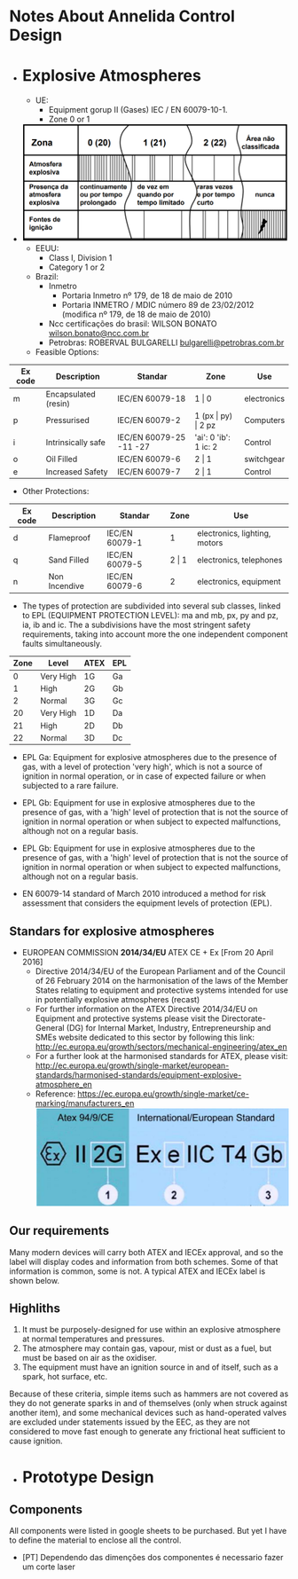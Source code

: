 # Notes About Annelida Control Design 
- # Explosive Atmospheres 
    - UE:
        - Equipment gorup II (Gases)  IEC / EN 60079-10-1.  
        - Zone 0 or 1 
- ![](2018-03-13-16-12-02.png)
    - EEUU:
        - Class I, Division 1 
        - Category 1 or 2
    - Brazil:
        - Inmetro 
            - Portaria Inmetro nº 179, de 18 de maio de 2010 
            - Portaria INMETRO / MDIC número 89 de 23/02/2012 (modifica  nº 179, de 18 de maio de 2010)
        - Ncc certificações do brasil: WILSON BONATO wilson.bonato@ncc.com.br
        - Petrobras: ROBERVAL BULGARELLI bulgarelli@petrobras.com.br
    - Feasible Options:

| Ex code | Description          | Standar                 | Zone                  | Use         |
| ------- | -------------------- | ----------------------- | --------------------- | ----------- |
| m       | Encapsulated (resin) | IEC/EN 60079-18         | 1 \| 0                | electronics |
| p       | Pressurised          | IEC/EN 60079-2          | 1 (px \| py) \| 2 pz  | Computers   |
| i       | Intrinsically safe   | IEC/EN 60079-25 -11 -27 | 'ai': 0 'ib': 1 ic: 2 | Control     |
| o       | Oil Filled           | IEC/EN 60079-6          | 2 \| 1                | switchgear  |
| e       | Increased Safety     | IEC/EN 60079-7          | 2 \| 1                | Control     |

   - Other Protections:

| Ex code | Description   | Standar        | Zone   | Use                           |
| ------- | ------------- | -------------- | ------ | ----------------------------- |
| d       | Flameproof    | IEC/EN 60079-1 | 1      | electronics, lighting, motors |
| q       | Sand Filled   | IEC/EN 60079-5 | 2 \| 1 | electronics, telephones       |
| n       | Non Incendive | IEC/EN 60079-6 | 2      | electronics, equipment        |

- The types of protection are subdivided into several sub classes, linked to EPL (EQUIPMENT PROTECTION LEVEL): ma and mb, px, py and pz, ia, ib and ic. The a subdivisions have the most stringent safety requirements, taking into account more the one independent component faults simultaneously.

| Zone | Level     | ATEX | EPL |
| ---- | --------- | ---- | --- |
| 0    | Very High | 1G   | Ga  |
| 1    | High      | 2G   | Gb  |
| 2    | Normal    | 3G   | Gc  |
| 20   | Very High | 1D   | Da  |
| 21   | High      | 2D   | Db  |
| 22   | Normal    | 3D   | Dc  |

- EPL Ga: Equipment for explosive atmospheres due to the presence of gas, with a level of
protection 'very high', which is not a source of ignition in normal operation, or in case of expected
failure or when subjected to a rare failure.

- EPL Gb: Equipment for use in explosive atmospheres due to the presence of gas, with a 'high'
level of protection that is not the source of ignition in normal operation or when subject to expected
malfunctions, although not on a regular basis.

- EPL Gb: Equipment for use in explosive atmospheres due to the presence of gas, with a 'high'
level of protection that is not the source of ignition in normal operation or when subject to expected
malfunctions, although not on a regular basis.

- EN 60079-14 standard of March 2010 introduced a method for risk assessment that considers the
equipment levels of protection (EPL).



## Standars for explosive atmospheres


* EUROPEAN COMMISSION **2014/34/EU** ATEX CE + Ex [From 20 April 2016]
    * Directive 2014/34/EU of the European Parliament and of the Council of 26 February 2014 on the harmonisation of the laws of the Member States relating to equipment and protective systems intended for use in potentially explosive atmospheres (recast)
    * For further information on the ATEX Directive 2014/34/EU on Equipment and protective systems please visit the Directorate-General (DG) for Internal Market, Industry, Entrepreneurship and SMEs website dedicated to this sector by following this link: http://ec.europa.eu/growth/sectors/mechanical-engineering/atex_en
    * For a further look at the harmonised standards for ATEX, please visit: http://ec.europa.eu/growth/single-market/european-standards/harmonised-standards/equipment-explosive-atmosphere_en
    * Reference: https://ec.europa.eu/growth/single-market/ce-marking/manufacturers_en
![](2018-03-07-12-42-33.png)

## Our requirements

Many modern devices will carry both ATEX and IECEx approval, and so the label will display codes and information from both schemes. Some of that information is common, some is not. A typical ATEX and IECEx label is shown below.

## Highliths 

1. It must be purposely-designed for use within an explosive atmosphere at normal temperatures and pressures.
2. The atmosphere may contain gas, vapour, mist or dust as a fuel, but must be based on air as the oxidiser. 
3. The equipment must have an ignition source in and of itself, such as a spark, hot surface, etc.

Because of these criteria, simple items such as hammers are not covered as they do not generate sparks in and of themselves (only when struck against another item), and some mechanical devices such as hand-operated valves are excluded under statements issued by the EEC, as they are not considered to move fast enough to generate any frictional heat sufficient to cause ignition. 


- # Prototype Design

## Components

All components were listed in google sheets to be purchased.
But yet I have to define the material to enclose all the control.

- [PT] Dependendo das dimenções dos componentes é necessario fazer um corte laser

